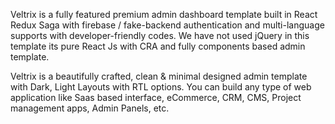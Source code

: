 Veltrix is a fully featured premium admin dashboard template built in React Redux Saga with firebase / fake-backend authentication and multi-language supports with developer-friendly codes. We have not used jQuery in this template its pure React Js with CRA and fully components based admin template.

Veltrix is a beautifully crafted, clean & minimal designed admin template with Dark, Light Layouts with RTL options. You can build any type of web application like Saas based interface, eCommerce, CRM, CMS, Project management apps, Admin Panels, etc.
